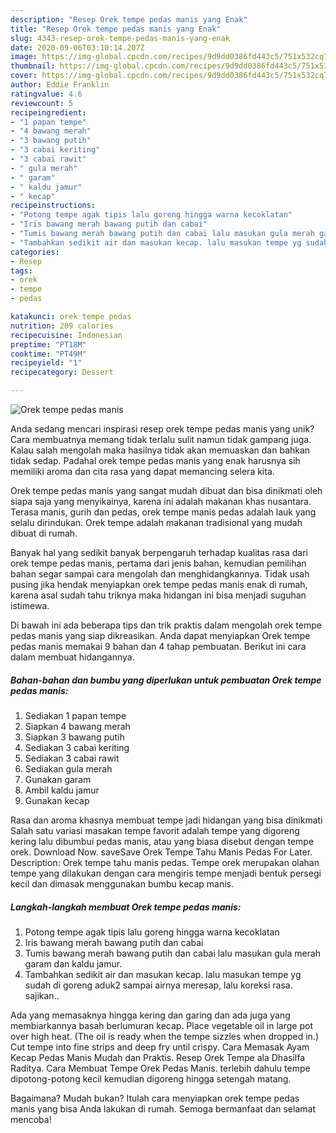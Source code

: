 ```yaml
---
description: "Resep Orek tempe pedas manis yang Enak"
title: "Resep Orek tempe pedas manis yang Enak"
slug: 4343-resep-orek-tempe-pedas-manis-yang-enak
date: 2020-09-06T03:10:14.207Z
image: https://img-global.cpcdn.com/recipes/9d9dd0386fd443c5/751x532cq70/orek-tempe-pedas-manis-foto-resep-utama.jpg
thumbnail: https://img-global.cpcdn.com/recipes/9d9dd0386fd443c5/751x532cq70/orek-tempe-pedas-manis-foto-resep-utama.jpg
cover: https://img-global.cpcdn.com/recipes/9d9dd0386fd443c5/751x532cq70/orek-tempe-pedas-manis-foto-resep-utama.jpg
author: Eddie Franklin
ratingvalue: 4.6
reviewcount: 5
recipeingredient:
- "1 papan tempe"
- "4 bawang merah"
- "3 bawang putih"
- "3 cabai keriting"
- "3 cabai rawit"
- " gula merah"
- " garam"
- " kaldu jamur"
- " kecap"
recipeinstructions:
- "Potong tempe agak tipis lalu goreng hingga warna kecoklatan"
- "Iris bawang merah bawang putih dan cabai"
- "Tumis bawang merah bawang putih dan cabai lalu masukan gula merah garam dan kaldu jamur."
- "Tambahkan sedikit air dan masukan kecap. lalu masukan tempe yg sudah di goreng aduk2 sampai airnya meresap, lalu koreksi rasa. sajikan.."
categories:
- Resep
tags:
- orek
- tempe
- pedas

katakunci: orek tempe pedas 
nutrition: 209 calories
recipecuisine: Indonesian
preptime: "PT18M"
cooktime: "PT49M"
recipeyield: "1"
recipecategory: Dessert

---
```



![Orek tempe pedas manis](https://img-global.cpcdn.com/recipes/9d9dd0386fd443c5/751x532cq70/orek-tempe-pedas-manis-foto-resep-utama.jpg)

Anda sedang mencari inspirasi resep orek tempe pedas manis yang unik? Cara membuatnya memang tidak terlalu sulit namun tidak gampang juga. Kalau salah mengolah maka hasilnya tidak akan memuaskan dan bahkan tidak sedap. Padahal orek tempe pedas manis yang enak harusnya sih memiliki aroma dan cita rasa yang dapat memancing selera kita.

Orek tempe pedas manis yang sangat mudah dibuat dan bisa dinikmati oleh siapa saja yang menyikainya, karena ini adalah makanan khas nusantara. Terasa manis, gurih dan pedas, orek tempe manis pedas adalah lauk yang selalu dirindukan. Orek tempe adalah makanan tradisional yang mudah dibuat di rumah.

Banyak hal yang sedikit banyak berpengaruh terhadap kualitas rasa dari orek tempe pedas manis, pertama dari jenis bahan, kemudian pemilihan bahan segar sampai cara mengolah dan menghidangkannya. Tidak usah pusing jika hendak menyiapkan orek tempe pedas manis enak di rumah, karena asal sudah tahu triknya maka hidangan ini bisa menjadi suguhan istimewa.


Di bawah ini ada beberapa tips dan trik praktis dalam mengolah orek tempe pedas manis yang siap dikreasikan. Anda dapat menyiapkan Orek tempe pedas manis memakai 9 bahan dan 4 tahap pembuatan. Berikut ini cara dalam membuat hidangannya.

<!--inarticleads1-->

##### Bahan-bahan dan bumbu yang diperlukan untuk pembuatan Orek tempe pedas manis:

1. Sediakan 1 papan tempe
1. Siapkan 4 bawang merah
1. Siapkan 3 bawang putih
1. Sediakan 3 cabai keriting
1. Sediakan 3 cabai rawit
1. Sediakan  gula merah
1. Gunakan  garam
1. Ambil  kaldu jamur
1. Gunakan  kecap


Rasa dan aroma khasnya membuat tempe jadi hidangan yang bisa dinikmati Salah satu variasi masakan tempe favorit adalah tempe yang digoreng kering lalu dibumbui pedas manis, atau yang biasa disebut dengan tempe orek. Download Now. saveSave Orek Tempe Tahu Manis Pedas For Later. Description: Orek tempe tahu manis pedas. Tempe orek merupakan olahan tempe yang dilakukan dengan cara mengiris tempe menjadi bentuk persegi kecil dan dimasak menggunakan bumbu kecap manis. 

<!--inarticleads2-->

##### Langkah-langkah membuat Orek tempe pedas manis:

1. Potong tempe agak tipis lalu goreng hingga warna kecoklatan
1. Iris bawang merah bawang putih dan cabai
1. Tumis bawang merah bawang putih dan cabai lalu masukan gula merah garam dan kaldu jamur.
1. Tambahkan sedikit air dan masukan kecap. lalu masukan tempe yg sudah di goreng aduk2 sampai airnya meresap, lalu koreksi rasa. sajikan..


Ada yang memasaknya hingga kering dan garing dan ada juga yang membiarkannya basah berlumuran kecap. Place vegetable oil in large pot over high heat. (The oil is ready when the tempe sizzles when dropped in.) Cut tempe into fine strips and deep fry until crispy. Cara Memasak Ayam Kecap Pedas Manis Mudah dan Praktis. Resep Orek Tempe ala Dhasilfa Raditya. Cara Membuat Tempe Orek Pedas Manis. terlebih dahulu tempe dipotong-potong kecil kemudian digoreng hingga setengah matang. 

Bagaimana? Mudah bukan? Itulah cara menyiapkan orek tempe pedas manis yang bisa Anda lakukan di rumah. Semoga bermanfaat dan selamat mencoba!
